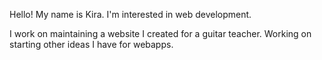 Hello! My name is Kira. I'm interested in web development.

I work on maintaining a website I created for a guitar teacher. Working on starting other ideas I have for webapps.

<!---
kirapeters/kirapeters is a ✨ special ✨ repository because its `README.md` (this file) appears on your GitHub profile.
You can click the Preview link to take a look at your changes.
--->
